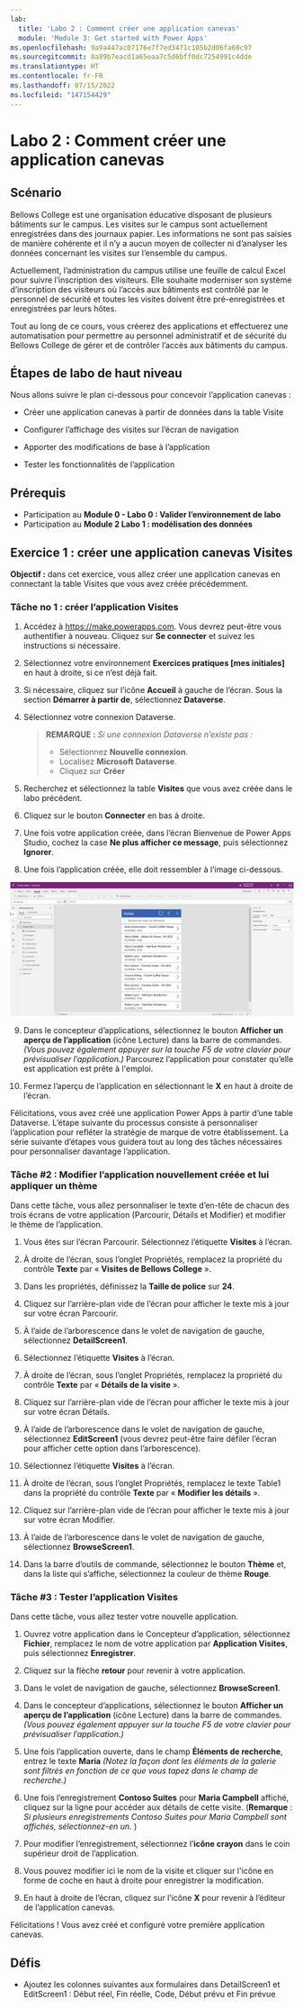 ```yaml
---
lab:
  title: 'Labo 2 : Comment créer une application canevas'
  module: 'Module 3: Get started with Power Apps'
ms.openlocfilehash: 9a9a447ac07176e7f7ed3471c105b2d06fa60c97
ms.sourcegitcommit: 8a89b7eacd1a65eaa7c5d6bff0dc7254991c4dde
ms.translationtype: HT
ms.contentlocale: fr-FR
ms.lasthandoff: 07/15/2022
ms.locfileid: "147154429"
---
```

# <a name="lab-2-how-to-build-a-canvas-app"></a>Labo 2 : Comment créer une application canevas

## <a name="scenario"></a>Scénario

Bellows College est une organisation éducative disposant de plusieurs bâtiments sur le campus. Les visites sur le campus sont actuellement enregistrées dans des journaux papier. Les informations ne sont pas saisies de manière cohérente et il n’y a aucun moyen de collecter ni d’analyser les données concernant les visites sur l’ensemble du campus.

Actuellement, l’administration du campus utilise une feuille de calcul Excel pour suivre l’inscription des visiteurs. Elle souhaite moderniser son système d’inscription des visiteurs où l’accès aux bâtiments est contrôlé par le personnel de sécurité et toutes les visites doivent être pré-enregistrées et enregistrées par leurs hôtes.

Tout au long de ce cours, vous créerez des applications et effectuerez une automatisation pour permettre au personnel administratif et de sécurité du Bellows College de gérer et de contrôler l’accès aux bâtiments du campus.

## <a name="high-level-lab-steps"></a>Étapes de labo de haut niveau

Nous allons suivre le plan ci-dessous pour concevoir l’application canevas :

- Créer une application canevas à partir de données dans la table Visite

- Configurer l’affichage des visites sur l’écran de navigation

- Apporter des modifications de base à l’application

- Tester les fonctionnalités de l’application

## <a name="prerequisites"></a>Prérequis

- Participation au **Module 0 - Labo 0 : Valider l’environnement de labo**
- Participation au **Module 2 Labo 1 : modélisation des données**

## <a name="exercise-1-create-visits-canvas-app"></a>Exercice 1 : créer une application canevas Visites

**Objectif :** dans cet exercice, vous allez créer une application canevas en connectant la table Visites que vous avez créée précédemment.

### <a name="task-1-create-the-visits-app"></a>Tâche no 1 : créer l’application Visites

1.  Accédez à <https://make.powerapps.com>. Vous devrez peut-être vous authentifier à nouveau. Cliquez sur **Se connecter** et suivez les instructions si nécessaire.

2.  Sélectionnez votre environnement **Exercices pratiques [mes initiales]** en haut à droite, si ce n’est déjà fait.

3.  Si nécessaire, cliquez sur l’icône **Accueil** à gauche de l’écran. Sous la section **Démarrer à partir de**, sélectionnez **Dataverse**.

4.  Sélectionnez votre connexion Dataverse.

    > **REMARQUE :** *Si une connexion Dataverse n’existe pas :*
    > - Sélectionnez **Nouvelle connexion**.
    > - Localisez **Microsoft Dataverse**.
    > - Cliquez sur **Créer**

5.  Recherchez et sélectionnez la table **Visites** que vous avez créée dans le labo précédent.

6.  Cliquez sur le bouton **Connecter** en bas à droite.

7.  Une fois votre application créée, dans l’écran Bienvenue de Power Apps Studio, cochez la case **Ne plus afficher ce message**, puis sélectionnez **Ignorer**.

8.  Une fois l’application créée, elle doit ressembler à l’image ci-dessous.

![Application canevas créée à partir des données Visite.](media/2-canvas-app-from-data.png)

9. Dans le concepteur d’applications, sélectionnez le bouton **Afficher un aperçu de l’application** (icône Lecture) dans la barre de commandes. *(Vous pouvez également appuyer sur la touche F5 de votre clavier pour prévisualiser l’application.)* Parcourez l’application pour constater qu’elle est application est prête à l'emploi.

10. Fermez l’aperçu de l’application en sélectionnant le **X** en haut à droite de l’écran.

Félicitations, vous avez créé une application Power Apps à partir d’une table Dataverse. L’étape suivante du processus consiste à personnaliser l’application pour refléter la stratégie de marque de votre établissement. La série suivante d’étapes vous guidera tout au long des tâches nécessaires pour personnaliser davantage l’application.

### <a name="task-2-modify-and-theme-the-newly-created-app"></a>Tâche \#2 : Modifier l’application nouvellement créée et lui appliquer un thème

Dans cette tâche, vous allez personnaliser le texte d’en-tête de chacun des trois écrans de votre application (Parcourir, Détails et Modifier) et modifier le thème de l’application.

1.  Vous êtes sur l’écran Parcourir. Sélectionnez l’étiquette **Visites** à l’écran.

1.  À droite de l’écran, sous l’onglet Propriétés, remplacez la propriété du contrôle  **Texte** par « **Visites de Bellows College** ».

1. Dans les propriétés, définissez la **Taille de police** sur **24**.

1.  Cliquez sur l’arrière-plan vide de l’écran pour afficher le texte mis à jour sur votre écran Parcourir.

1.  À l’aide de l’arborescence dans le volet de navigation de gauche, sélectionnez **DetailScreen1**.

1.  Sélectionnez l’étiquette **Visites** à l’écran.

1.  À droite de l’écran, sous l’onglet Propriétés, remplacez la propriété du contrôle  **Texte** par « **Détails de la visite** ».

1.  Cliquez sur l’arrière-plan vide de l’écran pour afficher le texte mis à jour sur votre écran Détails.

1.  À l’aide de l’arborescence dans le volet de navigation de gauche, sélectionnez **EditScreen1** (vous devrez peut-être faire défiler l’écran pour afficher cette option dans l’arborescence).

1.  Sélectionnez l’étiquette **Visites** à l’écran.

1.  À droite de l’écran, sous l’onglet Propriétés, remplacez le texte Table1 dans la propriété du contrôle  **Texte** par « **Modifier les détails** ».

1.  Cliquez sur l’arrière-plan vide de l’écran pour afficher le texte mis à jour sur votre écran Modifier.

1. À l’aide de l’arborescence dans le volet de navigation de gauche, sélectionnez **BrowseScreen1**.

1. Dans la barre d’outils de commande, sélectionnez le bouton **Thème** et, dans la liste qui s’affiche, sélectionnez la couleur de thème **Rouge**.

### <a name="task-3-test-your-visits-app"></a>Tâche \#3 : Tester l’application Visites

Dans cette tâche, vous allez tester votre nouvelle application.

1.  Ouvrez votre application dans le Concepteur d’application, sélectionnez **Fichier**, remplacez le nom de votre application par **Application Visites**, puis sélectionnez **Enregistrer**.

2.  Cliquez sur la flèche **retour** pour revenir à votre application.

3.  Dans le volet de navigation de gauche, sélectionnez **BrowseScreen1**.

4.  Dans le concepteur d’applications, sélectionnez le bouton **Afficher un aperçu de l’application** (icône Lecture) dans la barre de commandes. *(Vous pouvez également appuyer sur la touche F5 de votre clavier pour prévisualiser l’application.)*

4.  Une fois l’application ouverte, dans le champ **Éléments de recherche**, entrez le texte **Maria**
     *(Notez la façon dont les éléments de la galerie sont filtrés en fonction de ce que vous tapez dans le champ de recherche.)*

5.  Une fois l’enregistrement **Contoso Suites** pour **Maria Campbell** affiché, cliquez sur la ligne pour accéder aux détails de cette visite. (**Remarque** : *Si plusieurs enregistrements Contoso Suites pour Maria Campbell sont affichés, sélectionnez-en un.* )

6.  Pour modifier l’enregistrement, sélectionnez l’**icône crayon** dans le coin supérieur droit de l’application.

7.  Vous pouvez modifier ici le nom de la visite et cliquer sur l'icône en forme de coche en haut à droite pour enregistrer la modification.

8.  En haut à droite de l’écran, cliquez sur l’icône **X** pour revenir à l’éditeur de l’application canevas.

Félicitations ! Vous avez créé et configuré votre première application canevas.

## <a name="challenges"></a>Défis

- Ajoutez les colonnes suivantes aux formulaires dans DetailScreen1 et EditScreen1 : Début réel, Fin réelle, Code, Début prévu et Fin prévue